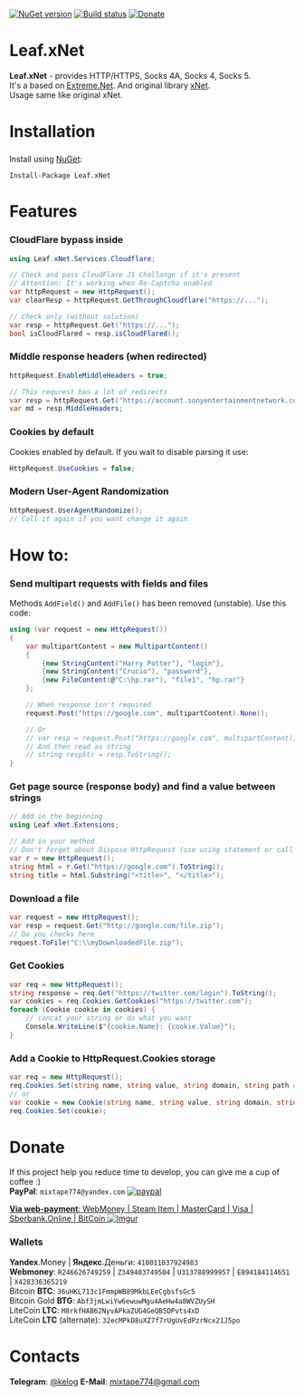 [![NuGet version](https://badge.fury.io/nu/Leaf.xNet.svg)](https://badge.fury.io/nu/Leaf.xNet) [![Build status](https://ci.appveyor.com/api/projects/status/em4aje36etb63kdt/branch/master?svg=true)](https://ci.appveyor.com/project/grandsilence/leaf-xnet/branch/master) [![Donate](https://img.shields.io/badge/Donate-PayPal-green.svg)](https://www.paypal.com/cgi-bin/webscr?cmd=_s-xclick&hosted_button_id=FZLZ5ED65HVCL)

# Leaf.xNet
**Leaf.xNet** - provides HTTP/HTTPS, Socks 4A, Socks 4, Socks 5.  
It's a based on [Extreme.Net](https://github.com/Fedorus/Extreme.Net). And original library [xNet](https://github.com/X-rus/xNet).  
Usage same like original xNet.


# Installation
###
Install using [NuGet](https://www.nuget.org/):
```
Install-Package Leaf.xNet
```

# Features
### CloudFlare bypass inside
```csharp
using Leaf.xNet.Services.Cloudflare;

// Check and pass CloudFlare JS Challange if it's present
// Attention: It's working when Re-Captcha enabled
var httpRequest = new HttpRequest();
var clearResp = httpRequest.GetThroughCloudflare("https://...");

// Check only (without solution)
var resp = httpRequest.Get("https://...");
bool isCloudFlared = resp.isCloudFlared();
```

### Middle response headers (when redirected)
```csharp
httpRequest.EnableMiddleHeaders = true;

// This requrest has a lot of redirects
var resp = httpRequest.Get("https://account.sonyentertainmentnetwork.com/");
var md = resp.MiddleHeaders;
```

### Cookies by default
Cookies enabled by default. If you wait to disable parsing it use:
```csharp
HttpRequest.UseCookies = false;
```

### Modern User-Agent Randomization
```csharp
httpRequest.UserAgentRandomize();
// Call it again if you want change it again
```

# How to:
### Send multipart requests with fields and files
Methods `AddField()` and `AddFile()` has been removed (unstable).
Use this code:
```csharp
using (var request = new HttpRequest())
{
    var multipartContent = new MultipartContent()
    {
        {new StringContent("Harry Potter"), "login"},
        {new StringContent("Crucio"), "password"},
        {new FileContent(@"C:\hp.rar"), "file1", "hp.rar"}
    };

    // When response isn't required
    request.Post("https://google.com", multipartContent).None();

    // Or
    // var resp = request.Post("https://google.com", multipartContent);
    // And then read as string
    // string respStr = resp.ToString();
}
```

### Get page source (response body) and find a value between strings
```csharp
// Add in the beginning 
using Leaf.xNet.Extensions;

// Add in your method
// Don't forget about Dispose HttpRequest (use using statement or call r.Dispose())
var r = new HttpRequest();
string html = r.Get("https://google.com").ToString();
string title = html.Substring("<title>", "</title>");
```

### Download a file
```csharp
var request = new HttpRequest();
var resp = request.Get("http://google.com/file.zip");
// Do you checks here
request.ToFile("C:\\myDownloadedFile.zip");
```

### Get Cookies
```csharp
var req = new HttpRequest();
string response = req.Get("https://twitter.com/login").ToString();
var cookies = req.Cookies.GetCookies("https://twitter.com");
foreach (Cookie cookie in cookies) {
    // concat your string or do what you want
    Console.WriteLine($"{cookie.Name}: {cookie.Value}");
}
```

### Add a Cookie to HttpRequest.Cookies storage
```csharp
var req = new HttpRequest();
req.Cookies.Set(string name, string value, string domain, string path = "/");
// or
var cookie = new Cookie(string name, string value, string domain, string path);
req.Cookies.Set(cookie);
```

# Donate
If this project help you reduce time to develop, you can give me a cup of coffee :)  
**PayPal**: `mixtape774@yandex.com`
[![paypal](https://www.paypalobjects.com/en_US/i/btn/btn_donateCC_LG.gif)](https://www.paypal.com/cgi-bin/webscr?cmd=_s-xclick&hosted_button_id=FZLZ5ED65HVCL)

[**Via web-payment**: WebMoney | Steam Item | MasterCard | Visa | Sberbank.Online | BitCoin ](https://www.digiseller.market/asp2/pay_options.asp?id_d=2582260)
[![Imgur](https://i.imgur.com/APbu91c.png)](https://www.digiseller.market/asp2/pay_options.asp?id_d=2582260)

### Wallets
**Yandex**.Money | **Яндекс**.Деньги: `410011037924983`  
**Webmoney**: `R246626749259` | `Z349403749504` | `U313788999957` | `E894184114651` | `X428336365219`  
Bitcoin **BTC**: `36uHKL713c1FmmpWB89MkbLEeCgbsfsGc5`  
Bitcoin Gold **BTG**: `Abf3jmLwiYw6ewuwMgu4AeHw4a8WVZUySH`  
LiteCoin **LTC**: `M8rkfHAB62NyvAPkaZUG4GeQB5DPvts4xD`  
LiteCoin **LTC** (alternate): `32ecMPkD8uXZ7f7rUgUvEdPzrNcx21J5po`  

# Contacts
**Telegram**: [@kelog](https://t.me/kelog)
**E-Mail**: mixtape774@gmail.com  